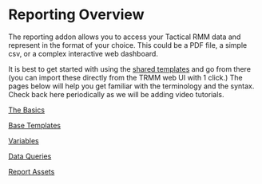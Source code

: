 # Reporting Overview

The reporting addon allows you to access your Tactical RMM data and represent in the format
of your choice. This could be a PDF file, a simple csv, or a complex interactive web dashboard.

It is best to get started with using the [shared templates](https://github.com/amidaware/reporting-templates) and go from there (you can import these directly from the TRMM web UI with 1 click.) The pages below
will help you get familiar with the terminology and the syntax. Check back here periodically as we will be adding video tutorials.

[The Basics](functions/reporting_basics.md)

[Base Templates](functions/reporting_basetemplates.md)

[Variables](functions/reporting_variables.md)

[Data Queries](functions/reporting_dataqueries.md)

[Report Assets](functions/reporting_assets.md)